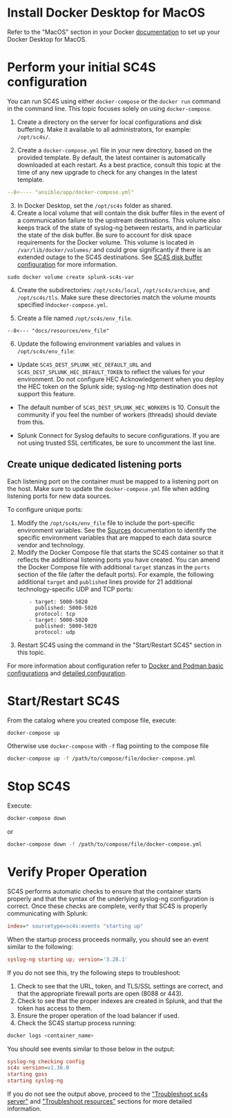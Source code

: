 
# Install Docker Desktop for MacOS

Refer to the "MacOS" section in your Docker [documentation](https://docs.docker.com) to set up your Docker Desktop for MacOS. 

# Perform your initial SC4S configuration

You can run SC4S using either `docker-compose` or the `docker run` command in the command line. This topic focuses solely on using `docker-compose`.

1. Create a directory on the server for local configurations and disk buffering. Make it available to all administrators, for example:
`/opt/sc4s/`. 

2. Create a `docker-compose.yml` file in your new directory, based on the provided template. By default, the latest container is automatically downloaded at each restart. As a best practice, consult this topic at the time of any new upgrade to check for any changes in the latest template.
``` yaml
--8<---- "ansible/app/docker-compose.yml"
```
3. In Docker Desktop, set the `/opt/sc4s` folder as shared.
4. Create a local volume that will contain the disk buffer files in the event of a communication
failure to the upstream destinations. This volume also keeps track of the state of syslog-ng between restarts, and in
particular the state of the disk buffer. Be sure to account for disk space requirements for the Docker volume. This volume is located in
`/var/lib/docker/volumes/` and could grow significantly if there is an extended outage to the SC4S destinations. See [SC4S disk buffer configuration](https://github.com/splunk/splunk-connect-for-syslog/blob/main/docs/configuration.md#sc4s-disk-buffer-configuration) for more information.
```
sudo docker volume create splunk-sc4s-var
```

4. Create the subdirectories: `/opt/sc4s/local`, `/opt/sc4s/archive`, and `/opt/sc4s/tls`. Make sure these directories match the volume mounts specified in`docker-compose.yml`.

5. Create a file named `/opt/sc4s/env_file`.

```dotenv
--8<--- "docs/resources/env_file"
```
6. Update the following environment variables and values in `/opt/sc4s/env_file`:

* Update `SC4S_DEST_SPLUNK_HEC_DEFAULT_URL` and `SC4S_DEST_SPLUNK_HEC_DEFAULT_TOKEN` to reflect the values for your environment. Do not configure HEC
Acknowledgement when you deploy the HEC token on the Splunk side; syslog-ng http destination does not support this
feature. 

* The default number of `SC4S_DEST_SPLUNK_HEC_WORKERS` is 10. Consult the community if you feel the number of workers (threads) should
deviate from this.

* Splunk Connect for Syslog defaults to secure configurations.  If you are not using trusted SSL certificates, be sure to
uncomment the last line.

## Create unique dedicated listening ports
Each listening port on the container must be mapped to a listening port on the host. Make sure to update the `docker-compose.yml` file when adding listening ports for new data sources.

To configure unique ports:

1.  Modify the `/opt/sc4s/env_file` file to include the port-specific environment variables. See the [Sources](https://splunk.github.io/splunk-connect-for-syslog/main/sources/) 
documentation to identify the specific environment variables that are mapped to each data source vendor and technology.
2. Modify the Docker Compose file that starts the SC4S container so that it reflects the additional listening ports you have created. You can amend the Docker Compose file with additional `target` stanzas in the `ports` section of the file (after the default ports). For example, the following
additional `target` and `published` lines provide for 21 additional technology-specific UDP and TCP ports:

```
       - target: 5000-5020
         published: 5000-5020
         protocol: tcp
       - target: 5000-5020
         published: 5000-5020
         protocol: udp
```

3. Restart SC4S using the command in the "Start/Restart SC4S" section in this topic.

For more information about configuration refer to [Docker and Podman basic configurations](./getting-started-runtime-configuration.md#docker-and-podman-basic-configurations)
and [detailed configuration](../configuration.md).

# Start/Restart SC4S

From the catalog where you created compose file, execute:

```bash
docker-compose up
```
Otherwise use `docker-compose` with `-f` flag pointing to the compose file
```bash
docker-compose up -f /path/to/compose/file/docker-compose.yml
```
# Stop SC4S

Execute:

```bash
docker-compose down 
```
or 

```bash
docker-compose down -f /path/to/compose/file/docker-compose.yml
```
# Verify Proper Operation

SC4S performs automatic checks to ensure that the container starts properly and that the syntax of the underlying syslog-ng
configuration is correct. Once these checks are complete, verify that SC4S is properly communicating with Splunk:

```ini
index=* sourcetype=sc4s:events "starting up"
```

When the startup process proceeds normally, you should see an event similar to the following:

```ini
syslog-ng starting up; version='3.28.1'
```

If you do not see this, try the following steps to troubleshoot:

1. Check to see that the URL, token, and TLS/SSL settings are correct, and that the appropriate firewall ports are open (8088 or 443).
2. Check to see that the proper indexes are created in Splunk, and that the token has access to them.
3. Ensure the proper operation of the load balancer if used.
4. Check the SC4S startup process running:

```bash
docker logs <container_name>
```

You should see events similar to those below in the output:

```ini
syslog-ng checking config
sc4s version=v1.36.0
starting goss
starting syslog-ng
```

If you do not see the output above, proceed to the ["Troubleshoot sc4s server"](../troubleshooting/troubleshoot_SC4S_server.md)
and ["Troubleshoot resources"](../troubleshooting/troubleshoot_resources.md) sections for more detailed information.

